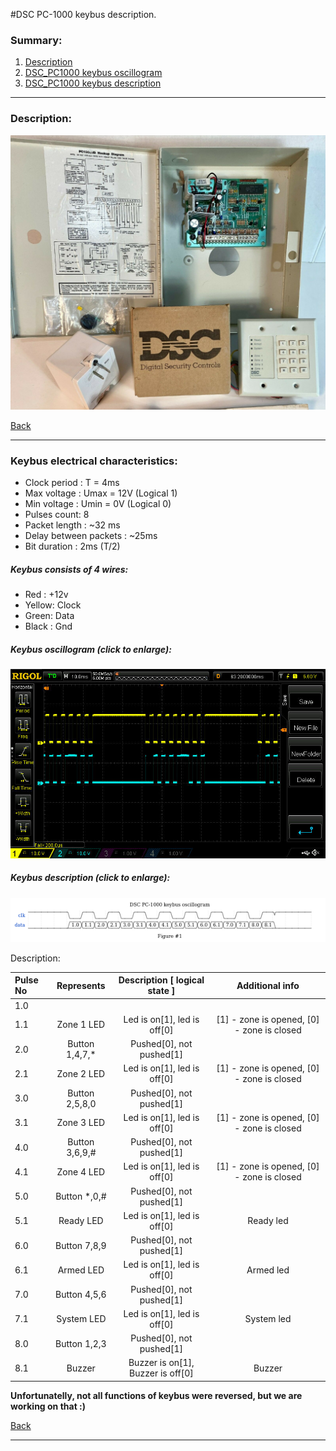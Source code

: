 #DSC PC-1000 keybus description.

### Summary:

1. [Description](#description)
2. [DSC_PC1000 keybus oscillogram](#oscillogram)
3. [DSC_PC1000 keybus description](#keybus)

------------------------------------------------------------------------------------------------------------------
### Description:

![Panel](.docs/panels_photos/PC1000.png) <!-- .element height="50%" width="50%" -->

[Back](#summary)

------------------------------------------------------------------------------------------------------------------
### Keybus electrical characteristics:

- Clock period : T = 4ms
- Max voltage : Umax = 12V (Logical 1)
- Min voltage : Umin = 0V (Logical 0)
- Pulses count: 8
- Packet length : ~32 ms
- Delay between packets : ~25ms
- Bit duration : 2ms (T/2)

##### Keybus consists of 4 wires:

- Red : +12v
- Yellow: Clock
- Green: Data
- Black : Gnd

##### Keybus oscillogram (click to enlarge):

![Oscillogram](.docs/oscilloscope_photos/PC1000_oscillogram.jpg) <!-- .element height="50%" width="50%" -->

##### Keybus description (click to enlarge):

![Keybus](.docs/pc1000_oscillogram.png) <!-- .element height="50%" width="50%" -->

Description:

| Pulse No | Represents | Description [ logical state ] | Additional info |
|:--------------|:----------------:|:----------------:|:----------------:|
|1.0||||
|1.1|Zone 1 LED|Led is on[1], led is off[0]| [1] - zone is opened, [0] - zone is closed  |
|2.0|Button 1,4,7,*|Pushed[0], not pushed[1]| |
|2.1|Zone 2 LED|Led is on[1], led is off[0]| [1] - zone is opened, [0] - zone is closed |
|3.0|Button 2,5,8,0|Pushed[0], not pushed[1]| |
|3.1|Zone 3 LED|Led is on[1], led is off[0]| [1] - zone is opened, [0] - zone is closed |
|4.0|Button 3,6,9,#|Pushed[0], not pushed[1]|  |
|4.1|Zone 4 LED|Led is on[1], led is off[0]| [1] - zone is opened, [0] - zone is closed |
|5.0|Button *,0,#|Pushed[0], not pushed[1]| |
|5.1|Ready LED|Led is on[1], led is off[0]| Ready led |
|6.0|Button 7,8,9|Pushed[0], not pushed[1]|  |
|6.1|Armed LED|Led is on[1], led is off[0]| Armed led |
|7.0|Button 4,5,6|Pushed[0], not pushed[1]|  |
|7.1|System LED|Led is on[1], led is off[0]| System led |
|8.0|Button 1,2,3|Pushed[0], not pushed[1]| |
|8.1|Buzzer|Buzzer is on[1], Buzzer is off[0]| Buzzer |


**Unfortunatelly, not all functions of keybus were reversed, but we are working on that :)**


[Back](#summary)

------------------------------------------------------------------------------------------------------------------
